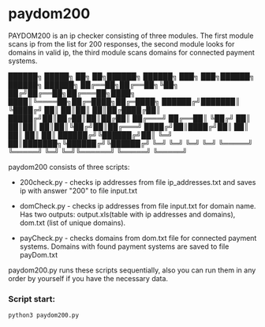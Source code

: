 # paydom200
PAYDOM200 is an ip checker consisting of three modules. The first module scans ip from the list for 200 responses, the second module looks for domains in valid ip, the third module scans domains for connected payment systems. 


██████╗  █████╗ ██╗   ██╗██████╗  ██████╗ ███╗   ███╗██████╗  ██████╗  ██████╗ 
██╔══██╗██╔══██╗╚██╗ ██╔╝██╔══██╗██╔═══██╗████╗ ████║╚════██╗██╔═████╗██╔═████╗
██████╔╝███████║ ╚████╔╝ ██║  ██║██║   ██║██╔████╔██║ █████╔╝██║██╔██║██║██╔██║
██╔═══╝ ██╔══██║  ╚██╔╝  ██║  ██║██║   ██║██║╚██╔╝██║██╔═══╝ ████╔╝██║████╔╝██║
██║     ██║  ██║   ██║   ██████╔╝╚██████╔╝██║ ╚═╝ ██║███████╗╚██████╔╝╚██████╔╝
╚═╝     ╚═╝  ╚═╝   ╚═╝   ╚═════╝  ╚═════╝ ╚═╝     ╚═╝╚══════╝ ╚═════╝  ╚═════╝


paydom200 consists of three scripts:

+ 200check.py - checks ip addresses from file ip_addresses.txt and saves ip with answer "200" to file input.txt

+ domCheck.py - checks ip addresses from file input.txt for domain name. Has two outputs: output.xls(table with ip addresses and domains), dom.txt (list of unique domains).

+ payCheck.py - checks domains from dom.txt file for connected payment systems. Domains with found payment systems are saved to file payDom.txt


paydom200.py runs these scripts sequentially, also you can run them in any order by yourself if you have the necessary data.

### Script start:
```python3 paydom200.py```
